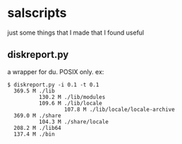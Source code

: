 # salscripts
just some things that I made that I found useful

## diskreport.py
a wrapper for du. POSIX only.
ex:
```
$ diskreport.py -i 0.1 -t 0.1
  369.5 M ./lib
          130.2 M ./lib/modules
          109.6 M ./lib/locale
                  107.8 M ./lib/locale/locale-archive
  369.0 M ./share
          104.3 M ./share/locale
  208.2 M ./lib64
  137.4 M ./bin
```

